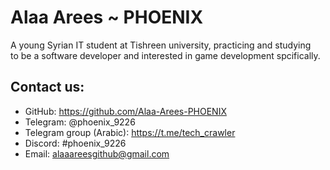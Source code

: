 Alaa Arees ~ PHOENIX
====================

A young Syrian IT student at Tishreen university, practicing and studying  
to be a software developer and interested in game development spcifically.

Contact us:
-----------
- GitHub: https://github.com/Alaa-Arees-PHOENIX  
- Telegram: @phoenix_9226  
- Telegram group (Arabic): https://t.me/tech_crawler  
- Discord: #phoenix_9226  
- Email: alaaareesgithub@gmail.com  
